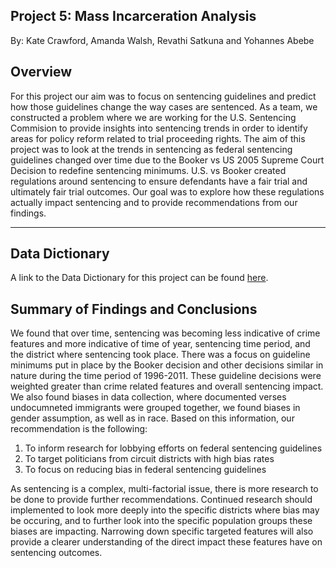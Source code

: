 Project 5: Mass Incarceration Analysis 
---
By: Kate Crawford, Amanda Walsh, Revathi Satkuna and Yohannes Abebe

## Overview

For this project our aim was to focus on sentencing guidelines and predict how those guidelines change the way cases are sentenced. 
As a team, we constructed a problem where we are working for the U.S. Sentencing Commision 
to provide insights into sentencing trends in order to identify areas for policy reform related to trial 
proceeding rights. The aim of this project was to look at the trends in sentencing as federal sentencing guidelines 
changed over time due to the Booker vs US 2005 Supreme Court Decision to redefine sentencing minimums.
U.S. vs Booker created regulations around sentencing
to ensure defendants have a fair trial and ultimately fair trial outcomes. Our goal was to explore how these regulations actually impact 
sentencing and to provide recommendations from our findings. 

---
## Data Dictionary

A link to the Data Dictionary for this project can be found [here](dictionary.txt).


## Summary of Findings and Conclusions 

We found that over time, sentencing was becoming less indicative of crime features 
and more indicative of time of year, sentencing time period, and the district where sentencing took place. 
There was a focus on guideline minimums put in place by the Booker decision and other decisions similar in nature during the time period of 1996-2011.
These guideline decisions were weighted greater than crime related features and 
overall sentencing impact. We also found biases in data collection, where documented verses undocumneted immigrants were grouped together, we found biases
in gender assumption, as well as in race. Based on this information, our recommendation is the following: 

1. To inform research for lobbying efforts on federal sentencing guidelines
2. To target politicians from circuit districts with high bias rates 
3. To focus on reducing bias in federal sentencing guidelines

As sentencing is a complex, multi-factorial issue, there is more research to be done to provide further recommendations. 
Continued research should implemented to 
look more deeply into the specific districts where bias may be occuring, and to further look into the specific population groups
these biases are impacting. Narrowing down specific targeted features will also provide a clearer understanding of the direct impact these features have
on sentencing outcomes. 

